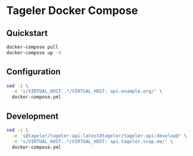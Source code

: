 # Tageler Docker Compose

## Quickstart

```bash
docker-compose pull
docker-compose up -d
```

## Configuration
```bash
sed -i \
  -e 's/VIRTUAL_HOST:.*/VIRTUAL_HOST: api.example.org/' \
  docker-compose.yml
```

## Development

```bash
sed -i \
  -e 's@tageler/tageler-api:latest@tageler/tageler-api:develop@' \
  -e 's/VIRTUAL_HOST:.*/VIRTUAL_HOST: api.tageler.vcap.me/' \
  docker-compose.yml
```
